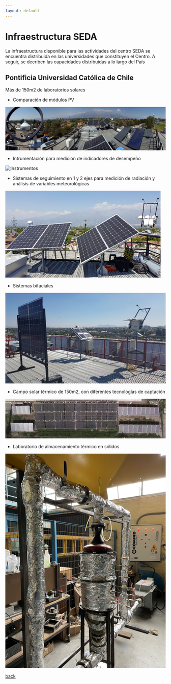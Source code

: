 ```yaml
---
layout: default
---
```


# Infraestructura SEDA

La infraestructura disponible para las actividades del centro SEDA se encuentra distribuida en las universidades que constituyen el Centro. A seguir, se decriben las capacidades distribuidas a lo largo del País

## Pontificia Universidad Católica de Chile

Más de 150m2 de laboratorios solares

* Comparación de módulos PV

![Laboratorio](/assets/img/Lab.png)


* Intrumentación para medición de indicadores de desempeño

![Instrumentos](/assets/img/Inst.png)


* Sistemas de seguimiento en 1 y 2 ejes para medición de radiación y análisis de variables meteorológicas

![Tracking](/assets/img/1D2D.png)
  

* Sistemas bifaciales

![Bifaciales](/assets/img/Bifaciales.png)
  

* Campo solar térmico de 150m2, con diferentes tecnologías de captación

![SST](/assets/img/SST.png)


* Laboratorio de almacenamiento térmico en sólidos
  
![TES](/assets/img/TES.png)

[back](./)
